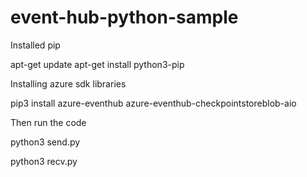 # event-hub-python-sample


Installed pip

apt-get update
apt-get install python3-pip



Installing azure sdk libraries


pip3 install azure-eventhub azure-eventhub-checkpointstoreblob-aio


Then run the code 

python3 send.py

python3 recv.py
